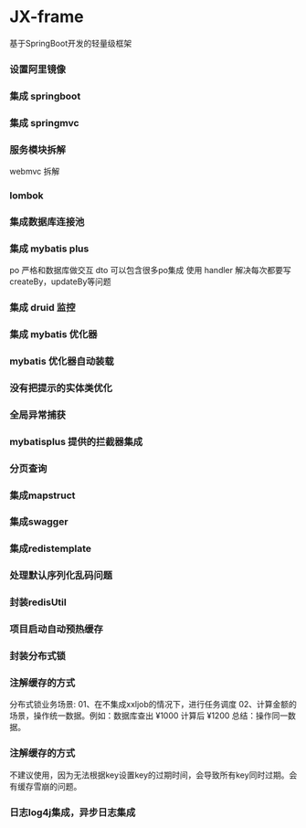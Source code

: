 # JX-frame
基于SpringBoot开发的轻量级框架

### 设置阿里镜像

### 集成 springboot

### 集成 springmvc

### 服务模块拆解
webmvc 拆解

### lombok

### 集成数据库连接池

### 集成 mybatis plus
po 严格和数据库做交互
dto 可以包含很多po集成
使用 handler 解决每次都要写createBy，updateBy等问题

### 集成 druid 监控

### 集成 mybatis 优化器 

### mybatis 优化器自动装载

### 没有把提示的实体类优化

### 全局异常捕获

### mybatisplus 提供的拦截器集成

### 分页查询

### 集成mapstruct

### 集成swagger

### 集成redistemplate

### 处理默认序列化乱码问题

### 封装redisUtil

### 项目启动自动预热缓存

### 封装分布式锁

### 注解缓存的方式
分布式锁业务场景: 
01、在不集成xxljob的情况下，进行任务调度
02、计算金额的场景，操作统一数据。例如：数据库查出 ¥1000 计算后 ¥1200
总结：操作同一数据。
### 注解缓存的方式
不建议使用，因为无法根据key设置key的过期时间，会导致所有key同时过期。会有缓存雪崩的问题。

### 日志log4j集成，异步日志集成
